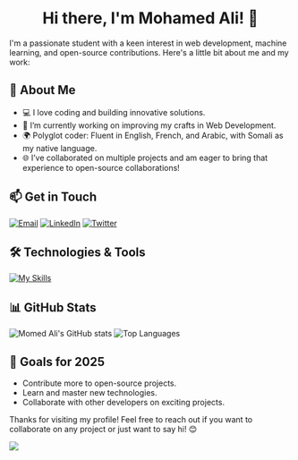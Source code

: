 <h1 align="center">Hi there, I'm Mohamed Ali! 👋</h1>

I'm a passionate student with a keen interest in web development, machine learning, and open-source contributions. Here's a little bit about me and my work:

## 🚀 About Me
- 💻 I love coding and building innovative solutions.
- 🌱 I’m currently working on improving my crafts in Web Development.
- 🌍 Polyglot coder: Fluent in English, French, and Arabic, with Somali as my native language.
- 🌐 I’ve collaborated on multiple projects and am eager to bring that experience to open-source collaborations!

## 📫 Get in Touch
<p align="left">
  <a href="mailto:momed.ali@example.com"><img src="https://img.shields.io/badge/email-D14836?style=for-the-badge&logo=gmail&logoColor=white" alt="Email"></a>
  <a href="https://www.linkedin.com/in/momed-ali01/"><img src="https://img.shields.io/badge/linkedin-0A66C2?style=for-the-badge&logo=linkedin&logoColor=white" alt="LinkedIn"></a>
  <a href="https://twitter.com/momed_ali01"><img src="https://img.shields.io/badge/twitter-1DA1F2?style=for-the-badge&logo=twitter&logoColor=white" alt="Twitter"></a>
</p>

## 🛠️ Technologies & Tools
[![My Skills](https://skillicons.dev/icons?i=python,js,ts,java,c,cpp,php,html,css,nodejs,react,express,nextjs,jquery,sass,tailwind,bootstrap,flask,vite,wordpress,mongodb,mysql,postgres,redis,prisma,github,git,docker,ubuntu,postman,vscode,idea,pycharm,webstorm,sublime)](https://skillicons.dev)

## 📊 GitHub Stats
<picture>
  <source srcset="https://github-readme-stats.vercel.app/api?username=momed-ali01&show_icons=true&hide_rank=true&theme=dark" media="(prefers-color-scheme: dark)">
  <source srcset="https://github-readme-stats.vercel.app/api?username=momed-ali01&show_icons=true&hide_rank=true&theme=light" media="(prefers-color-scheme: light)">
  <img src="https://github-readme-stats.vercel.app/api?username=momed-ali01&show_icons=true&hide_rank=true&theme=light" alt="Momed Ali's GitHub stats">
</picture>

<picture>
  <source srcset="https://github-readme-stats.vercel.app/api/top-langs/?username=momed-ali01&layout=compact&theme=dark" media="(prefers-color-scheme: dark)">
  <source srcset="https://github-readme-stats.vercel.app/api/top-langs/?username=momed-ali01&layout=compact&theme=light" media="(prefers-color-scheme: light)">
  <img src="https://github-readme-stats.vercel.app/api/top-langs/?username=momed-ali01&layout=compact&theme=light" alt="Top Languages">
</picture>

## 🎯 Goals for 2025
- Contribute more to open-source projects.
- Learn and master new technologies.
- Collaborate with other developers on exciting projects.

Thanks for visiting my profile! Feel free to reach out if you want to collaborate on any project or just want to say hi! 😊

![](https://komarev.com/ghpvc/?username=momed-ali01&label=PROFILE+VIEWS)
